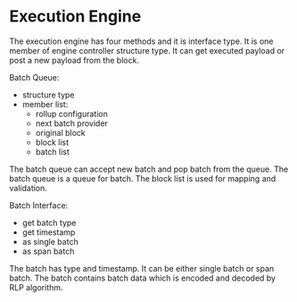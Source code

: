 # Execution Engine

The execution engine has four methods and it is interface type. It is one member of engine controller structure type. It can get executed payload or post a new payload from the block.

Batch Queue:
  * structure type
  * member list:
    * rollup configuration
    * next batch provider
    * original block
    * block list
    * batch list

The batch queue can accept new batch and pop batch from the queue.  The batch queue is a queue for batch. The block list is used for mapping and validation.

Batch Interface:
  - get batch type
  - get timestamp
  - as single batch
  - as span batch

The batch has type and timestamp. It can be either single batch or span batch. The batch contains batch data which is encoded and decoded by RLP algorithm.


